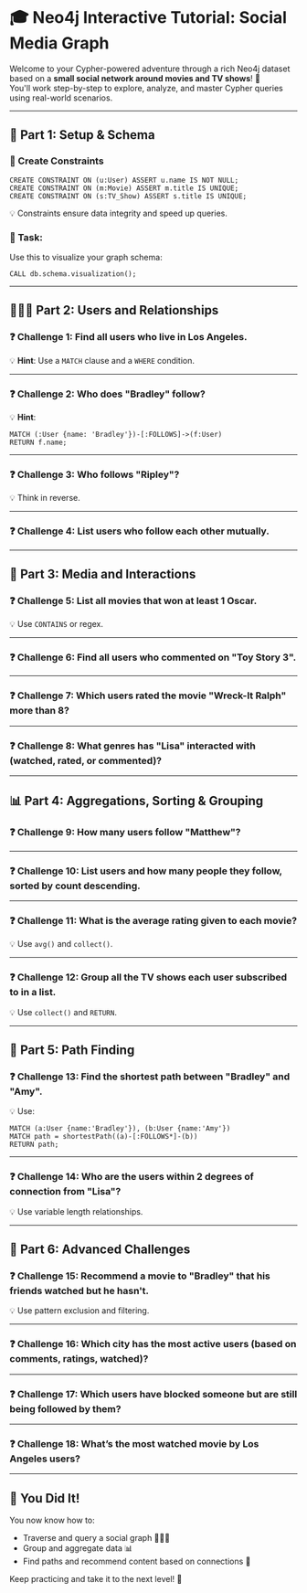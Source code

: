 # 🎓 Neo4j Interactive Tutorial: Social Media Graph

Welcome to your Cypher-powered adventure through a rich Neo4j dataset based on a **small social network around movies and TV shows**! 🚀  
You'll work step-by-step to explore, analyze, and master Cypher queries using real-world scenarios.

---

## 🧱 Part 1: Setup & Schema

### 🔧 Create Constraints
```cypher
CREATE CONSTRAINT ON (u:User) ASSERT u.name IS NOT NULL;
CREATE CONSTRAINT ON (m:Movie) ASSERT m.title IS UNIQUE;
CREATE CONSTRAINT ON (s:TV_Show) ASSERT s.title IS UNIQUE;
```
💡 Constraints ensure data integrity and speed up queries.

### 🧠 Task:
Use this to visualize your graph schema:
```cypher
CALL db.schema.visualization();
```

---

## 🧑‍🤝‍🧑 Part 2: Users and Relationships

### ❓ Challenge 1: Find all users who live in Los Angeles.
💡 **Hint**: Use a `MATCH` clause and a `WHERE` condition.

---

### ❓ Challenge 2: Who does "Bradley" follow?
💡 **Hint**:
```cypher
MATCH (:User {name: 'Bradley'})-[:FOLLOWS]->(f:User)
RETURN f.name;
```

---

### ❓ Challenge 3: Who follows "Ripley"?
💡 Think in reverse.

---

### ❓ Challenge 4: List users who follow each other mutually.

---

## 🎥 Part 3: Media and Interactions

### ❓ Challenge 5: List all movies that won at least 1 Oscar.
💡 Use `CONTAINS` or regex.

---

### ❓ Challenge 6: Find all users who commented on "Toy Story 3".

---

### ❓ Challenge 7: Which users rated the movie "Wreck-It Ralph" more than 8?

---

### ❓ Challenge 8: What genres has "Lisa" interacted with (watched, rated, or commented)?

---

## 📊 Part 4: Aggregations, Sorting & Grouping

### ❓ Challenge 9: How many users follow "Matthew"?

---

### ❓ Challenge 10: List users and how many people they follow, sorted by count descending.

---

### ❓ Challenge 11: What is the average rating given to each movie?  
💡 Use `avg()` and `collect()`.

---

### ❓ Challenge 12: Group all the TV shows each user subscribed to in a list.
💡 Use `collect()` and `RETURN`.

---

## 🧭 Part 5: Path Finding

### ❓ Challenge 13: Find the shortest path between "Bradley" and "Amy".
💡 Use:
```cypher
MATCH (a:User {name:'Bradley'}), (b:User {name:'Amy'})
MATCH path = shortestPath((a)-[:FOLLOWS*]-(b))
RETURN path;
```

---

### ❓ Challenge 14: Who are the users within 2 degrees of connection from "Lisa"?  
💡 Use variable length relationships.

---

## 🧠 Part 6: Advanced Challenges

### ❓ Challenge 15: Recommend a movie to "Bradley" that his friends watched but he hasn't.
💡 Use pattern exclusion and filtering.

---

### ❓ Challenge 16: Which city has the most active users (based on comments, ratings, watched)?

---

### ❓ Challenge 17: Which users have blocked someone but are still being followed by them?

---

### ❓ Challenge 18: What’s the most watched movie by Los Angeles users?

---

## 🎉 You Did It!

You now know how to:
- Traverse and query a social graph 🧑‍🤝‍🧑
- Group and aggregate data 📊
- Find paths and recommend content based on connections 🧭

Keep practicing and take it to the next level! 💪
